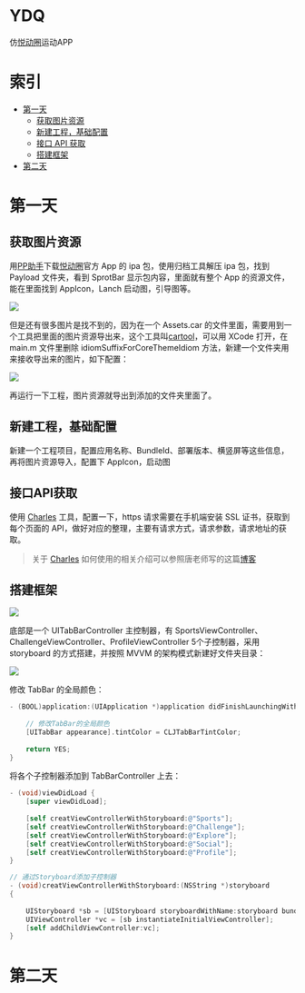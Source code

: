 # YDQ
仿[悦动圈](https://itunes.apple.com/cn/app/%E6%82%A6%E5%8A%A8%E5%9C%88-%E8%B7%91%E6%AD%A5%E8%AE%A1%E6%AD%A5%E5%87%8F%E8%82%A5100-%E9%A2%86%E7%BA%A2%E5%8C%85%E7%9A%84%E8%BF%90%E5%8A%A8%E5%81%A5%E5%BA%B7%E7%A4%BE%E5%8C%BA/id872341407?mt=8)运动APP

# 索引
- [第一天](#第一天)
	- [获取图片资源](##获取图片资源)
	- [新建工程，基础配置](##新建工程，基础配置)
	- [接口 API 获取](##接口API获取)
	- [搭建框架](##搭建框架)
- [第二天](#第二天)



# 第一天
## 获取图片资源

用[PP助手](http://pro.25pp.com/)下载[悦动圈](https://itunes.apple.com/cn/app/%E6%82%A6%E5%8A%A8%E5%9C%88-%E8%B7%91%E6%AD%A5%E8%AE%A1%E6%AD%A5%E5%87%8F%E8%82%A5100-%E9%A2%86%E7%BA%A2%E5%8C%85%E7%9A%84%E8%BF%90%E5%8A%A8%E5%81%A5%E5%BA%B7%E7%A4%BE%E5%8C%BA/id872341407?mt=8)官方 App 的 ipa 包，使用归档工具解压 ipa 包，找到 Payload 文件夹，看到 SprotBar 显示包内容，里面就有整个 App 的资源文件，能在里面找到 AppIcon，Lanch 启动图，引导图等。

![](http://o6heygfyq.bkt.clouddn.com/Snip20170307_3.png?imageView2/0/h/400/w/350)

但是还有很多图片是找不到的，因为在一个 Assets.car 的文件里面，需要用到一个工具把里面的图片资源导出来，这个工具叫[cartool](https://github.com/steventroughtonsmith/cartool)，可以用 XCode 打开，在 main.m 文件里删除 idiomSuffixForCoreThemeIdiom 方法，新建一个文件夹用来接收导出来的图片，如下配置：

![](http://o6heygfyq.bkt.clouddn.com/Snip20170307_4.png?imageView2/0/h/400/w/550)

再运行一下工程，图片资源就导出到添加的文件夹里面了。

## 新建工程，基础配置

新建一个工程项目，配置应用名称、BundleId、部署版本、横竖屏等这些信息，再将图片资源导入，配置下 AppIcon，启动图

## 接口API获取

使用 [Charles](https://www.charlesproxy.com/) 工具，配置一下，https 请求需要在手机端安装 SSL 证书，获取到每个页面的 API，做好对应的整理，主要有请求方式，请求参数，请求地址的获取。

> 关于 [Charles](https://www.charlesproxy.com/) 如何使用的相关介绍可以参照唐老师写的这篇[博客](http://blog.devtang.com/2015/11/14/charles-introduction/)

## 搭建框架

![](http://o6heygfyq.bkt.clouddn.com/yuedongquankuangjia.gif?imageView2/0/h/600/w/450)

底部是一个 UITabBarController 主控制器，有 SportsViewController、ChallengeViewController、ProfileViewController 5个子控制器，采用 storyboard 的方式搭建，并按照 MVVM 的架构模式新建好文件夹目录：

![](http://o6heygfyq.bkt.clouddn.com/Snip20170307_5.png?imageView2/0/h/600/w/350)

修改 TabBar 的全局颜色：

```Objective-C
- (BOOL)application:(UIApplication *)application didFinishLaunchingWithOptions:(NSDictionary *)launchOptions {
    
    // 修改TabBar的全局颜色
    [UITabBar appearance].tintColor = CLJTabBarTintColor;
    
    return YES;
}
```

将各个子控制器添加到 TabBarController 上去：

```Objective-C
- (void)viewDidLoad {
    [super viewDidLoad];
    
    [self creatViewControllerWithStoryboard:@"Sports"];
    [self creatViewControllerWithStoryboard:@"Challenge"];
    [self creatViewControllerWithStoryboard:@"Explore"];
    [self creatViewControllerWithStoryboard:@"Social"];
    [self creatViewControllerWithStoryboard:@"Profile"];
}

// 通过Storyboard添加子控制器
- (void)creatViewControllerWithStoryboard:(NSString *)storyboard
{
    
    UIStoryboard *sb = [UIStoryboard storyboardWithName:storyboard bundle:nil];
    UIViewController *vc = [sb instantiateInitialViewController];
    [self addChildViewController:vc];
}
```

# 第二天